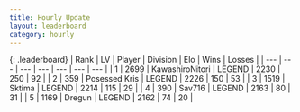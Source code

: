 ```yaml
---
title: Hourly Update
layout: leaderboard
category: hourly
---
```


{: .leaderboard}
| Rank | LV | Player | Division | Elo | Wins | Losses |
| --- | --- | --- | --- | --- | --- | --- |
| <span data-change="0">1</span> | 2699 | <span title="ID: 164871">KawashiroNitori</span> | LEGEND | <span data-change="0">2230</span> | <span data-change="0">250</span> | <span data-change="0">92</span> |
| <span data-change="0">2</span> | 359 | <span title="ID: 402846">Posessed Kris</span> | LEGEND | <span data-change="0">2226</span> | <span data-change="0">150</span> | <span data-change="0">53</span> |
| <span data-change="0">3</span> | 1519 | <span title="ID: 353063">Sktima</span> | LEGEND | <span data-change="0">2214</span> | <span data-change="0">115</span> | <span data-change="0">29</span> |
| <span data-change="0">4</span> | 390 | <span title="ID: 556277">Sav716</span> | LEGEND | <span data-change="0">2163</span> | <span data-change="0">80</span> | <span data-change="0">31</span> |
| <span data-change="0">5</span> | 1169 | <span title="ID: 337810">Dregun</span> | LEGEND | <span data-change="0">2162</span> | <span data-change="0">74</span> | <span data-change="0">20</span> |